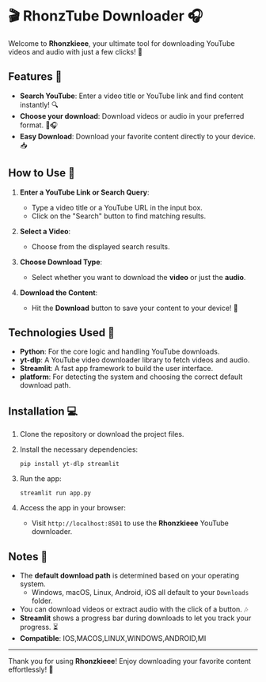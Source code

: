 
# 🎬 RhonzTube Downloader 🎧

Welcome to **Rhonzkieee**, your ultimate tool for downloading YouTube videos and audio with just a few clicks! 🚀

## Features 🌟

- **Search YouTube**: Enter a video title or YouTube link and find content instantly! 🔍
- **Choose your download**: Download videos or audio in your preferred format. 🎥🎧
- **Easy Download**: Download your favorite content directly to your device. 📥

## How to Use 📝

1. **Enter a YouTube Link or Search Query**:  
   - Type a video title or a YouTube URL in the input box.  
   - Click on the "Search" button to find matching results.

2. **Select a Video**:  
   - Choose from the displayed search results.

3. **Choose Download Type**:  
   - Select whether you want to download the **video** or just the **audio**.

4. **Download the Content**:  
   - Hit the **Download** button to save your content to your device! 💾

## Technologies Used 🔧

- **Python**: For the core logic and handling YouTube downloads.
- **yt-dlp**: A YouTube video downloader library to fetch videos and audio.
- **Streamlit**: A fast app framework to build the user interface.
- **platform**: For detecting the system and choosing the correct default download path.

## Installation 💻

1. Clone the repository or download the project files.

2. Install the necessary dependencies:
   ```
   pip install yt-dlp streamlit
   ```

3. Run the app:
   ```
   streamlit run app.py
   ```

4. Access the app in your browser:  
   - Visit `http://localhost:8501` to use the **Rhonzkieee** YouTube downloader.

## Notes 📢

- The **default download path** is determined based on your operating system.  
  - Windows, macOS, Linux, Android, iOS all default to your `Downloads` folder.
- You can download videos or extract audio with the click of a button. 🎶
- **Streamlit** shows a progress bar during downloads to let you track your progress. ⏳
- **Compatible**: IOS,MACOS,LINUX,WINDOWS,ANDROID,MI

---

Thank you for using **Rhonzkieee**! Enjoy downloading your favorite content effortlessly! 🎉

